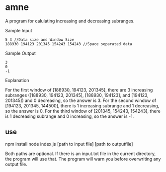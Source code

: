 # amne
A program for calulating increasing and decreasing subranges.

Sample Input

    5 3 //Data size and Window Size
    188930 194123 201345 154243 154243 //Space separated data

Sample Output

    3
    0
    -1

Explanation

For the first window of [188930, 194123, 201345], there are 3 increasing subranges ([188930, 194123, 201345], [188930, 194123], and [194123, 201345]) and 0 decreasing, so the answer is 3. For the second window of [194123, 201345, 144500], there is 1 increasing subrange and 1 decreasing, so the answer is 0. For the third window of [201345, 154243, 154243], there is 1 decreasing subrange and 0 increasing, so the answer is -1.

## use 
npm install
node index.js [path to input file] [path to outputfile]

Both paths are optional.  If there is an input.txt file in the current directory, the program will use that.  The program will
warn you before overwriting any output file.

